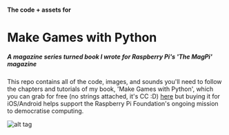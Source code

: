 #### The code + assets for 
# Make Games with Python
##### A magazine series turned book I wrote for Raspberry Pi's 'The MagPi' magazine

This repo contains all of the code, images, and sounds you'll need to follow the chapters and tutorials of my book, 'Make Games with Python', which you can grab for free (no strings attached, it's CC :D) [here](https://www.raspberrypi.org/magpi/issues/essentials-games-vol1/) but buying it for iOS/Android helps support the Raspberry Pi Foundation's ongoing mission to democratise computing.

![alt tag](http://sean.mtracey.org/assets/images/external/make-games-with-pygame-cover.jpg)